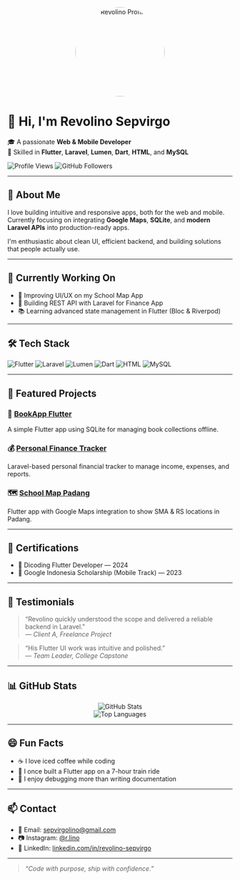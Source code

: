 <p align="center">
  <img src="profil.jpg" alt="Revolino Profile" width="200" style="border-radius: 50%" />
</p>



# 👋 Hi, I'm Revolino Sepvirgo

🎓 A passionate **Web & Mobile Developer**  
🔧 Skilled in **Flutter**, **Laravel**, **Lumen**, **Dart**, **HTML**, and **MySQL**

![Profile Views](https://komarev.com/ghpvc/?username=RevolinoSepvirgo&color=blue)
![GitHub Followers](https://img.shields.io/github/followers/RevolinoSepvirgo?label=Followers&style=social)

---

## 🚀 About Me

I love building intuitive and responsive apps, both for the web and mobile.  
Currently focusing on integrating **Google Maps**, **SQLite**, and **modern Laravel APIs** into production-ready apps.

I'm enthusiastic about clean UI, efficient backend, and building solutions that people actually use.

---

## 🔭 Currently Working On

- 🚧 Improving UI/UX on my School Map App
- 🔌 Building REST API with Laravel for Finance App
- 📚 Learning advanced state management in Flutter (Bloc & Riverpod)

---

## 🛠️ Tech Stack

![Flutter](https://img.shields.io/badge/Flutter-02569B?style=for-the-badge&logo=flutter&logoColor=white)
![Laravel](https://img.shields.io/badge/Laravel-F55247?style=for-the-badge&logo=laravel&logoColor=white)
![Lumen](https://img.shields.io/badge/Lumen-E74430?style=for-the-badge&logo=laravel&logoColor=white)
![Dart](https://img.shields.io/badge/Dart-0175C2?style=for-the-badge&logo=dart&logoColor=white)
![HTML](https://img.shields.io/badge/HTML5-E34F26?style=for-the-badge&logo=html5&logoColor=white)
![MySQL](https://img.shields.io/badge/MySQL-4479A1?style=for-the-badge&logo=mysql&logoColor=white)

---

## 📂 Featured Projects

### 📱 [BookApp Flutter](https://github.com/RevolinoSepvirgo/bookapp)
A simple Flutter app using SQLite for managing book collections offline.

### 💰 [Personal Finance Tracker](https://github.com/RevolinoSepvirgo/finance-app)
Laravel-based personal financial tracker to manage income, expenses, and reports.

### 🗺️ [School Map Padang](https://github.com/RevolinoSepvirgo/maps-school)
Flutter app with Google Maps integration to show SMA & RS locations in Padang.

---

## 🏅 Certifications

- 📜 Dicoding Flutter Developer — 2024  
- 📜 Google Indonesia Scholarship (Mobile Track) — 2023

---

## 💬 Testimonials

> “Revolino quickly understood the scope and delivered a reliable backend in Laravel.”  
> — *Client A, Freelance Project*

> “His Flutter UI work was intuitive and polished.”  
> — *Team Leader, College Capstone*

---

## 📊 GitHub Stats

<p align="center">
  <img src="https://github-readme-stats.vercel.app/api?username=RevolinoSepvirgo&show_icons=true&theme=tokyonight" alt="GitHub Stats" />
  <br>
  <img src="https://github-readme-stats.vercel.app/api/top-langs/?username=RevolinoSepvirgo&layout=compact&theme=tokyonight" alt="Top Languages" />
</p>

---

## 😄 Fun Facts

- ☕ I love iced coffee while coding  
- 🚆 I once built a Flutter app on a 7-hour train ride  
- 🐞 I enjoy debugging more than writing documentation  

---

## 📫 Contact

- 📧 Email: [sepvirgolino@gmail.com](mailto:sepvirgolino@gmail.com)  
- 📷 Instagram: [@r.lino](https://instagram.com/r.lino)  
- 💼 LinkedIn: [linkedin.com/in/revolino-sepvirgo](https://www.linkedin.com/in/revolino-sepvirgo)

---

> _“Code with purpose, ship with confidence.”_
